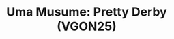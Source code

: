 ---
title: "Uma Musume: Pretty Derby (VGON25)"
permalink: /events/vgon25/umpd
game: "UMPD"
game_name: "Uma Musume: Pretty Derby"
event: "Vortex Gallery Online 2025"
layout: vgon25/game
---